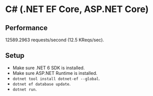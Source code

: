 # C# (.NET EF Core, ASP.NET Core)

## Performance
12589.2963 requests/second (12.5 KReqs/sec).

## Setup
 - Make sure .NET 6 SDK is installed.
 - Make sure ASP.NET Runtime is installed.
 - `dotnet tool install dotnet-ef --global`.
 - `dotnet ef database update`.
 - `dotnet run`.